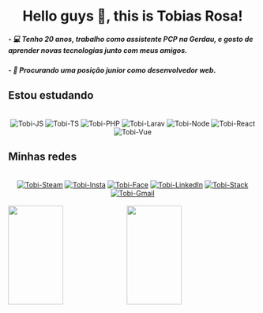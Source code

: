 <h1 align="center">Hello guys 👋, this is Tobias Rosa!</h1>
<h5 align="left">- 💻 Tenho 20 anos, trabalho como assistente PCP na Gerdau, e gosto de aprender novas tecnologias junto com meus amigos.</h5>
<h5 align="left">- 👯 Procurando uma posição junior como desenvolvedor web.</h5>

## Estou estudando

<div style="display: inline_block" align="center"><br>
  <img align="center" alt="Tobi-JS" src="https://img.shields.io/badge/JavaScript-323330?style=for-the-badge&logo=javascript&logoColor=F7DF1E">
  <img align="center" alt="Tobi-TS" src="https://img.shields.io/badge/TypeScript-007ACC?style=for-the-badge&logo=typescript&logoColor=white">
  <img align="center" alt="Tobi-PHP" src="https://img.shields.io/badge/PHP-777BB4?style=for-the-badge&logo=php&logoColor=white">
  <img align="center" alt="Tobi-Larav" src="https://img.shields.io/badge/Laravel-FF2D20?style=for-the-badge&logo=laravel&logoColor=white">
  <img align="center" alt="Tobi-Node" src="https://img.shields.io/badge/Node.js-43853D?style=for-the-badge&logo=node.js&logoColor=white">
  <img align="center" alt="Tobi-React" src="https://img.shields.io/badge/React-20232A?style=for-the-badge&logo=react&logoColor=61DAFB">
  <img align="center" alt="Tobi-Vue" src="https://img.shields.io/badge/Vue.js-35495E?style=for-the-badge&logo=vue.js&logoColor=4FC08D">
</div>

## Minhas redes

<div style="display: inline_block" align="center"><br>
  <a href="https://steamcommunity.com/id/tobybryant1/" target="_blank"><img align="center" alt="Tobi-Steam" src="https://img.shields.io/badge/Steam-000000?style=for-the-badge&logo=steam&logoColor=white"></a>
  <a href="https://www.instagram.com/tubia_rosa/" target="_blank"><img align="center" alt="Tobi-Insta" src="https://img.shields.io/badge/Instagram-E4405F?style=for-the-badge&logo=instagram&logoColor=white"></a>
  <a href="https://www.facebook.com/tobias.o.rosa/" target="_blank"><img align="center" alt="Tobi-Face" src="https://img.shields.io/badge/Facebook-1877F2?style=for-the-badge&logo=facebook&logoColor=white"></a>
  <a href="https://www.linkedin.com/in/tobias-oliveira-rosa/" target="_blank"><img align="center" alt="Tobi-LinkedIn" src="https://img.shields.io/badge/LinkedIn-0077B5?style=for-the-badge&logo=linkedin&logoColor=white"></a>
  <a href="https://stackoverflow.com/users/13621903/tobias-rosa" target="_blank"><img align="center" alt="Tobi-Stack" src="https://img.shields.io/badge/Stack_Overflow-FE7A16?style=for-the-badge&logo=stack-overflow&logoColor=white"></a>
  <a href="mailto:tobias.rosa2000@gmail.com" target="_blank"><img align="center" alt="Tobi-Gmail" src="https://img.shields.io/badge/Gmail-D14836?style=for-the-badge&logo=gmail&logoColor=white" target="_blank"></a>
</div>
<br>

<div>
<img align="left" width=47% height=200px src="https://github-readme-stats.vercel.app/api?username=tobiasorosa&show_icons=true&theme=onedark&include_all_commits=true&count_private=true"/>
<img align="left" width=47% height=200px src="https://github-readme-stats.vercel.app/api/top-langs/?username=tobiasorosa&layout=compact&langs_count=7&theme=onedark"/>
</div>
